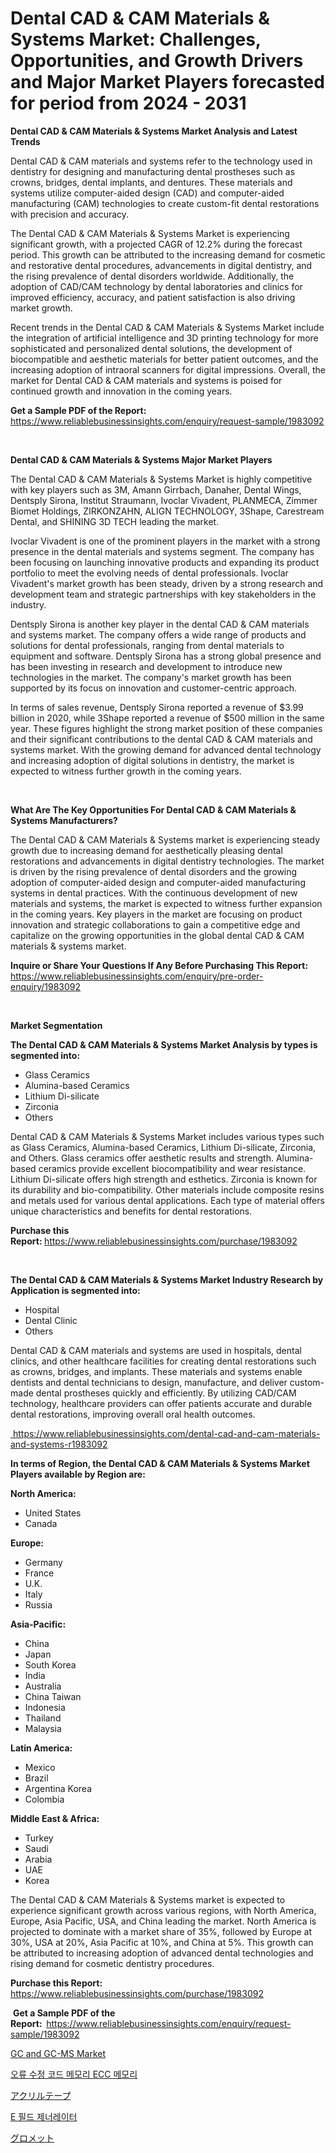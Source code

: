 <p><h1>Dental CAD & CAM Materials & Systems Market: Challenges, Opportunities, and Growth Drivers and Major Market Players forecasted for period from 2024 - 2031</h1></p><p><strong>Dental CAD & CAM Materials & Systems Market Analysis and Latest Trends</strong></p>
<p><p>Dental CAD & CAM materials and systems refer to the technology used in dentistry for designing and manufacturing dental prostheses such as crowns, bridges, dental implants, and dentures. These materials and systems utilize computer-aided design (CAD) and computer-aided manufacturing (CAM) technologies to create custom-fit dental restorations with precision and accuracy.</p><p>The Dental CAD & CAM Materials & Systems Market is experiencing significant growth, with a projected CAGR of 12.2% during the forecast period. This growth can be attributed to the increasing demand for cosmetic and restorative dental procedures, advancements in digital dentistry, and the rising prevalence of dental disorders worldwide. Additionally, the adoption of CAD/CAM technology by dental laboratories and clinics for improved efficiency, accuracy, and patient satisfaction is also driving market growth.</p><p>Recent trends in the Dental CAD & CAM Materials & Systems Market include the integration of artificial intelligence and 3D printing technology for more sophisticated and personalized dental solutions, the development of biocompatible and aesthetic materials for better patient outcomes, and the increasing adoption of intraoral scanners for digital impressions. Overall, the market for Dental CAD & CAM materials and systems is poised for continued growth and innovation in the coming years.</p></p>
<p><strong>Get a Sample PDF of the Report:&nbsp;</strong> <a href="https://www.reliablebusinessinsights.com/enquiry/request-sample/1983092">https://www.reliablebusinessinsights.com/enquiry/request-sample/1983092</a></p>
<p>&nbsp;</p>
<p><strong>Dental CAD & CAM Materials & Systems Major Market Players</strong></p>
<p><p>The Dental CAD & CAM Materials & Systems Market is highly competitive with key players such as 3M, Amann Girrbach, Danaher, Dental Wings, Dentsply Sirona, Institut Straumann, Ivoclar Vivadent, PLANMECA, Zimmer Biomet Holdings, ZIRKONZAHN, ALIGN TECHNOLOGY, 3Shape, Carestream Dental, and SHINING 3D TECH leading the market.</p><p>Ivoclar Vivadent is one of the prominent players in the market with a strong presence in the dental materials and systems segment. The company has been focusing on launching innovative products and expanding its product portfolio to meet the evolving needs of dental professionals. Ivoclar Vivadent's market growth has been steady, driven by a strong research and development team and strategic partnerships with key stakeholders in the industry.</p><p>Dentsply Sirona is another key player in the dental CAD & CAM materials and systems market. The company offers a wide range of products and solutions for dental professionals, ranging from dental materials to equipment and software. Dentsply Sirona has a strong global presence and has been investing in research and development to introduce new technologies in the market. The company's market growth has been supported by its focus on innovation and customer-centric approach.</p><p>In terms of sales revenue, Dentsply Sirona reported a revenue of $3.99 billion in 2020, while 3Shape reported a revenue of $500 million in the same year. These figures highlight the strong market position of these companies and their significant contributions to the dental CAD & CAM materials and systems market. With the growing demand for advanced dental technology and increasing adoption of digital solutions in dentistry, the market is expected to witness further growth in the coming years.</p></p>
<p>&nbsp;</p>
<p><strong>What Are The Key Opportunities For Dental CAD & CAM Materials & Systems Manufacturers?</strong></p>
<p><p>The Dental CAD & CAM Materials & Systems market is experiencing steady growth due to increasing demand for aesthetically pleasing dental restorations and advancements in digital dentistry technologies. The market is driven by the rising prevalence of dental disorders and the growing adoption of computer-aided design and computer-aided manufacturing systems in dental practices. With the continuous development of new materials and systems, the market is expected to witness further expansion in the coming years. Key players in the market are focusing on product innovation and strategic collaborations to gain a competitive edge and capitalize on the growing opportunities in the global dental CAD & CAM materials & systems market.</p></p>
<p><strong>Inquire or Share Your Questions If Any Before Purchasing This Report:</strong> <a href="https://www.reliablebusinessinsights.com/enquiry/pre-order-enquiry/1983092">https://www.reliablebusinessinsights.com/enquiry/pre-order-enquiry/1983092</a></p>
<p>&nbsp;</p>
<p><strong>Market Segmentation</strong></p>
<p><strong>The Dental CAD & CAM Materials & Systems Market Analysis by types is segmented into:</strong></p>
<p><ul><li>Glass Ceramics</li><li>Alumina-based Ceramics</li><li>Lithium Di-silicate</li><li>Zirconia</li><li>Others</li></ul></p>
<p><p>Dental CAD & CAM Materials & Systems Market includes various types such as Glass Ceramics, Alumina-based Ceramics, Lithium Di-silicate, Zirconia, and Others. Glass ceramics offer aesthetic results and strength. Alumina-based ceramics provide excellent biocompatibility and wear resistance. Lithium Di-silicate offers high strength and esthetics. Zirconia is known for its durability and bio-compatibility. Other materials include composite resins and metals used for various dental applications. Each type of material offers unique characteristics and benefits for dental restorations.</p></p>
<p><strong>Purchase this Report:&nbsp;</strong><a href="https://www.reliablebusinessinsights.com/purchase/1983092">https://www.reliablebusinessinsights.com/purchase/1983092</a></p>
<p>&nbsp;</p>
<p><strong>The Dental CAD & CAM Materials & Systems Market Industry Research by Application is segmented into:</strong></p>
<p><ul><li>Hospital</li><li>Dental Clinic</li><li>Others</li></ul></p>
<p><p>Dental CAD & CAM materials and systems are used in hospitals, dental clinics, and other healthcare facilities for creating dental restorations such as crowns, bridges, and implants. These materials and systems enable dentists and dental technicians to design, manufacture, and deliver custom-made dental prostheses quickly and efficiently. By utilizing CAD/CAM technology, healthcare providers can offer patients accurate and durable dental restorations, improving overall oral health outcomes.</p></p>
<p><a href="https://www.reliablebusinessinsights.com/dental-cad-and-cam-materials-and-systems-r1983092">&nbsp;https://www.reliablebusinessinsights.com/dental-cad-and-cam-materials-and-systems-r1983092</a></p>
<p><strong>In terms of Region, the Dental CAD & CAM Materials & Systems Market Players available by Region are:</strong></p>
<p>
    <p> <strong> North America: </strong>
        <ul>
            <li>United States</li>
            <li>Canada</li>
        </ul>
        </p> 
    <p> <strong> Europe: </strong>
        <ul>
            <li>Germany</li>
            <li>France</li>
            <li>U.K.</li>
            <li>Italy</li>
            <li>Russia</li>
        </ul>
        </p> 
    <p> <strong> Asia-Pacific: </strong>
        <ul>
            <li>China</li>
            <li>Japan</li>
            <li>South Korea</li>
            <li>India</li>
            <li>Australia</li>
            <li>China Taiwan</li>
            <li>Indonesia</li>
            <li>Thailand</li>
            <li>Malaysia</li>
        </ul>
        </p> 
    <p> <strong> Latin America: </strong>
        <ul>
            <li>Mexico</li>
            <li>Brazil</li>
            <li>Argentina Korea</li>
            <li>Colombia</li>
        </ul>
        </p> 
    <p> <strong> Middle East & Africa: </strong>
        <ul>
            <li>Turkey</li>
            <li>Saudi</li>
            <li>Arabia</li>
            <li>UAE</li>
            <li>Korea</li>
        </ul>
    </p>
    </p>
<p><p>The Dental CAD & CAM Materials & Systems market is expected to experience significant growth across various regions, with North America, Europe, Asia Pacific, USA, and China leading the market. North America is projected to dominate with a market share of 35%, followed by Europe at 30%, USA at 20%, Asia Pacific at 10%, and China at 5%. This growth can be attributed to increasing adoption of advanced dental technologies and rising demand for cosmetic dentistry procedures.</p></p>
<p><strong>Purchase this Report: </strong><a href="https://www.reliablebusinessinsights.com/purchase/1983092">https://www.reliablebusinessinsights.com/purchase/1983092</a></p>
<p>&nbsp;<strong>Get a Sample PDF of the Report:&nbsp;&nbsp;</strong><a href="https://www.reliablebusinessinsights.com/enquiry/request-sample/1983092">https://www.reliablebusinessinsights.com/enquiry/request-sample/1983092</a></p>
<p><strong></strong></p>
<p><p><a href="https://github.com/angelajermaine/Market-Research-Report-List-4/blob/main/gc-and-gc-ms-market.md">GC and GC-MS Market</a></p><p><a href="https://github.com/EthaWolf/Market-Research-Report-List-1/blob/main/3930351179851.md">오류 수정 코드 메모리 ECC 메모리</a></p><p><a href="https://github.com/decker5351/Market-Research-Report-List-2/blob/main/2992475166675.md">アクリルテープ</a></p><p><a href="https://github.com/kvbohdfy111/Market-Research-Report-List-1/blob/main/3524851179852.md">E 필드 제너레이터</a></p><p><a href="https://github.com/KaydenJohns1964/Market-Research-Report-List-2/blob/main/3073328166674.md">グロメット</a></p></p>